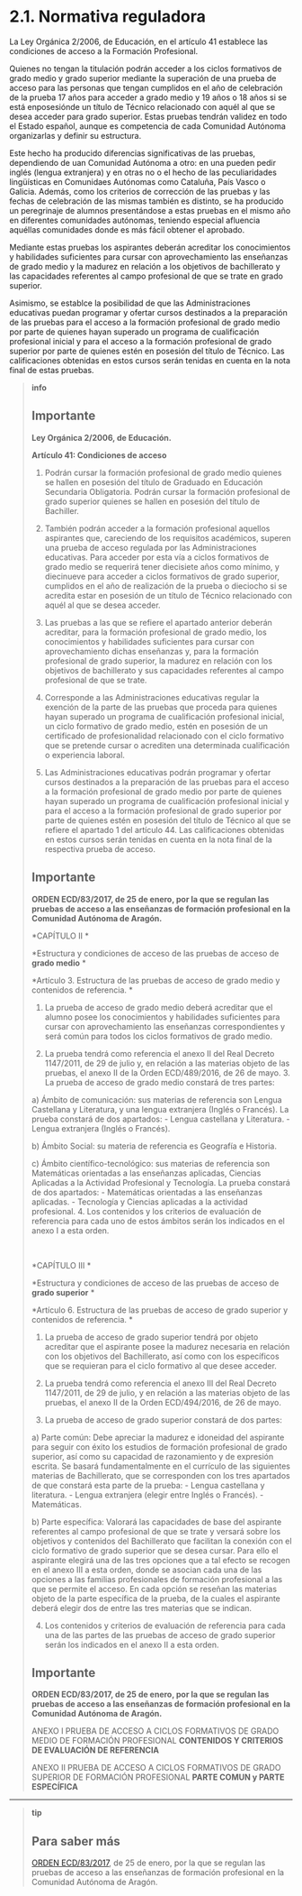 
# 2.1. Normativa reguladora

La Ley Orgánica 2/2006, de Educación, en el artículo 41 establece las condiciones de acceso a la Formación Profesional.

Quienes no tengan la titulación podrán acceder a los ciclos formativos de grado medio y grado superior mediante la superación de una prueba de acceso para las personas que tengan cumplidos en el año de celebración de la prueba 17 años para acceder a grado medio y 19 años o 18 años si se está enposesiónde un título de Técnico relacionado con aquél al que se desea acceder para grado superior. Estas pruebas tendrán validez en todo el Estado español, aunque es competencia de cada Comunidad Autónoma organizarlas y definir su estructura.

Este hecho ha producido diferencias significativas de las pruebas, dependiendo de uan Comunidad Autónoma a otro: en una pueden pedir inglés (lengua extranjera) y en otras no o el hecho de las peculiaridades lingüísticas en Comunidaes Autónomas como Cataluña, País Vasco o Galicia. Además, como los criterios de corrección de las pruebas y las fechas de celebración de las mismas también es distinto, se ha producido un peregrinaje de alumnos presentándose a estas pruebas en el mismo año en diferentes comunidades autónomas, teniendo especial afluencia aquéllas comunidades donde es más fácil obtener el aprobado.

Mediante estas pruebas los aspirantes deberán acreditar los conocimientos y habilidades suficientes para cursar con aprovechamiento las enseñanzas de grado medio y la madurez en relación a los objetivos de bachillerato y las capacidades referentes al campo profesional de que se trate en grado superior.

Asimismo, se establce la posibilidad de que las Administraciones educativas puedan programar y ofertar cursos destinados a la preparación de las pruebas para el acceso a la formación profesional de grado medio por parte de quienes hayan superado un programa de cualificación profesional inicial y para el acceso a la formación profesional de grado superior por parte de quienes estén en posesión del título de Técnico. Las calificaciones obtenidas en estos cursos serán tenidas en cuenta en la nota final de estas pruebas.

>**info**
>## Importante
>
>**Ley Orgánica 2/2006, de Educación.**
>
>**Artículo 41: Condiciones de acceso**
>
>1. Podrán cursar la formación profesional de grado medio quienes se hallen en posesión del título de Graduado en Educación Secundaria Obligatoria. Podrán cursar la formación profesional de grado superior quienes se hallen en posesión del título de Bachiller.
>
>2. También podrán acceder a la formación profesional aquellos aspirantes que, careciendo de los requisitos académicos, superen una prueba de acceso regulada por las Administraciones educativas. Para acceder por esta vía a ciclos formativos de grado medio se requerirá tener diecisiete años como mínimo, y diecinueve para acceder a ciclos formativos de grado superior, cumplidos en el año de realización de la prueba o dieciocho si se acredita estar en posesión de un título de Técnico relacionado con aquél al que se desea acceder.
>
>3. Las pruebas a las que se refiere el apartado anterior deberán acreditar, para la formación profesional de grado medio, los conocimientos y habilidades suficientes para cursar con aprovechamiento dichas enseñanzas y, para la formación profesional de grado superior, la madurez en relación con los objetivos de bachillerato y sus capacidades referentes al campo profesional de que se trate.
>
>4. Corresponde a las Administraciones educativas regular la exención de la parte de las pruebas que proceda para quienes hayan superado un programa de cualificación profesional inicial, un ciclo formativo de grado medio, estén en posesión de un certificado de profesionalidad relacionado con el ciclo formativo que se pretende cursar o acrediten una determinada cualificación o experiencia laboral.
>
>5. Las Administraciones educativas podrán programar y ofertar cursos destinados a la preparación de las pruebas para el acceso a la formación profesional de grado medio por parte de quienes hayan superado un programa de cualificación profesional inicial y para el acceso a la formación profesional de grado superior por parte de quienes estén en posesión del título de Técnico al que se refiere el apartado 1 del artículo 44. Las calificaciones obtenidas en estos cursos serán tenidas en cuenta en la nota final de la respectiva prueba de acceso.
>
>## Importante
>
>**ORDEN ECD/83/2017, de 25 de enero, por la que se regulan las pruebas de acceso a las enseñanzas de formación profesional en la Comunidad Autónoma de Aragón.**
>
>*CAPÍTULO II *
>
>*Estructura y condiciones de acceso de las pruebas de acceso de **grado medio** *
>
>*Artículo 3. Estructura de las pruebas de acceso de grado medio y contenidos de referencia. *
>
>1. La prueba de acceso de grado medio deberá acreditar que el alumno posee los conocimientos y habilidades suficientes para cursar con aprovechamiento las enseñanzas correspondientes y será común para todos los ciclos formativos de grado medio.
>
>2. La prueba tendrá como referencia el anexo II del Real Decreto 1147/2011, de 29 de julio y, en relación a las materias objeto de las pruebas, el anexo II de la Orden ECD/489/2016, de 26 de mayo. 3. La prueba de acceso de grado medio constará de tres partes:
>
>a) Ámbito de comunicación: sus materias de referencia son Lengua Castellana y Literatura, y una lengua extranjera (Inglés o Francés). La prueba constará de dos apartados: - Lengua castellana y Literatura. - Lengua extranjera (Inglés o Francés).
>
>b) Ámbito Social: su materia de referencia es Geografía e Historia.
>
>c) Ámbito científico-tecnológico: sus materias de referencia son Matemáticas orientadas a las enseñanzas aplicadas, Ciencias Aplicadas a la Actividad Profesional y Tecnología. La prueba constará de dos apartados: - Matemáticas orientadas a las enseñanzas aplicadas. - Tecnología y Ciencias aplicadas a la actividad profesional. 4. Los contenidos y los criterios de evaluación de referencia para cada uno de estos ámbitos serán los indicados en el anexo I a esta orden.
>
><br/> 
>
>*CAPÍTULO III *
>
>*Estructura y condiciones de acceso de las pruebas de acceso de **grado superior** *
>
>*Artículo 6. Estructura de las pruebas de acceso de grado superior y contenidos de referencia. *
>
>1. La prueba de acceso de grado superior tendrá por objeto acreditar que el aspirante posee la madurez necesaria en relación con los objetivos del Bachillerato, así como con los específicos que se requieran para el ciclo formativo al que desee acceder.
>
>2. La prueba tendrá como referencia el anexo III del Real Decreto 1147/2011, de 29 de julio, y en relación a las materias objeto de las pruebas, el anexo II de la Orden ECD/494/2016, de 26 de mayo.
>
>3. La prueba de acceso de grado superior constará de dos partes:
>
>a) Parte común: Debe apreciar la madurez e idoneidad del aspirante para seguir con éxito los estudios de formación profesional de grado superior, así como su capacidad de razonamiento y de expresión escrita. Se basará fundamentalmente en el currículo de las siguientes materias de Bachillerato, que se corresponden con los tres apartados de que constará esta parte de la prueba: - Lengua castellana y literatura. - Lengua extranjera (elegir entre Inglés o Francés). - Matemáticas.
>
>b) Parte específica: Valorará las capacidades de base del aspirante referentes al campo profesional de que se trate y versará sobre los objetivos y contenidos del Bachillerato que facilitan la conexión con el ciclo formativo de grado superior que se desea cursar. Para ello el aspirante elegirá una de las tres opciones que a tal efecto se recogen en el anexo III a esta orden, donde se asocian cada una de las opciones a las familias profesionales de formación profesional a las que se permite el acceso. En cada opción se reseñan las materias objeto de la parte específica de la prueba, de la cuales el aspirante deberá elegir dos de entre las tres materias que se indican.
>
>4. Los contenidos y criterios de evaluación de referencia para cada una de las partes de las pruebas de acceso de grado superior serán los indicados en el anexo II a esta orden.
>
>## Importante
>
>**ORDEN ECD/83/2017, de 25 de enero, por la que se regulan las pruebas de acceso a las enseñanzas de formación profesional en la Comunidad Autónoma de Aragón.**
>
>ANEXO I PRUEBA DE ACCESO A CICLOS FORMATIVOS DE GRADO MEDIO DE FORMACIÓN PROFESIONAL **CONTENIDOS Y CRITERIOS DE EVALUACIÓN DE REFERENCIA**
>
>ANEXO II PRUEBA DE ACCESO A CICLOS FORMATIVOS DE GRADO SUPERIOR DE FORMACIÓN PROFESIONAL **PARTE COMUN y PARTE ESPECÍFICA**

___

>**tip**
>## Para saber más
>
>[ORDEN ECD/83/2017](http://fp.educaragon.org/FILES/orden832017.pdf), de 25 de enero, por la que se regulan las pruebas de acceso a las enseñanzas de formación profesional en la Comunidad Autónoma de Aragón.
